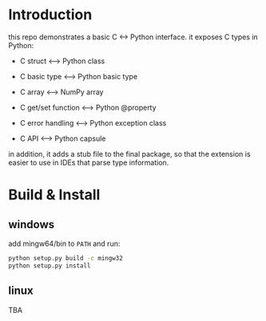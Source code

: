# Introduction
this repo demonstrates a basic C <-> Python interface. it exposes C types in Python:

* C struct <--> Python class
* C basic type <--> Python basic type
* C array <--> NumPy array
* C get/set function <--> Python @property

* C error handling <--> Python exception class
* C API <--> Python capsule

in addition, it adds a stub file to the final package, so that the extension is easier to use in IDEs that parse type information.

# Build & Install
## windows
add mingw64/bin to `PATH` and run:
```bash
python setup.py build -c mingw32
python setup.py install
```

## linux
TBA